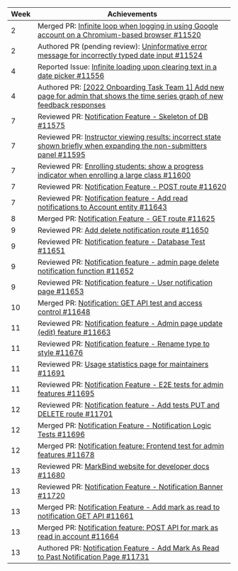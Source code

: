 | Week | Achievements |
| ---- | ------------ |
| 2 | Merged PR: [Infinite loop when logging in using Google account on a Chromium-based browser #11520](https://github.com/TEAMMATES/teammates/pull/11530) |
| 2 | Authored PR (pending review): [Uninformative error message for incorrectly typed date input #11524](https://github.com/TEAMMATES/teammates/pull/11524) |
| 4 | Reported Issue: [Infinite loading upon clearing text in a date picker #11556](https://github.com/TEAMMATES/teammates/issues/11556)|
| 4 | Authored PR: [[2022 Onboarding Task Team 1] Add new page for admin that shows the time series graph of new feedback responses](https://github.com/ziqing26/teammates/pull/3) |
| 7 | Reviewed PR: [Notification Feature - Skeleton of DB #11575](https://github.com/TEAMMATES/teammates/pull/11575) |
| 7 | Reviewed PR: [Instructor viewing results: incorrect state shown briefly when expanding the non-submitters panel #11595](https://github.com/TEAMMATES/teammates/pull/11595) |
| 7 | Reviewed PR: [Enrolling students: show a progress indicator when enrolling a large class #11600](https://github.com/TEAMMATES/teammates/pull/11600) |
| 7 | Reviewed PR: [Notification Feature - POST route #11620](https://github.com/TEAMMATES/teammates/pull/11620) |
| 7 | Reviewed PR: [Notification feature - Add read notifications to Account entity #11643](https://github.com/TEAMMATES/teammates/pull/11643) |
| 8 | Merged PR: [Notification Feature - GET route #11625](https://github.com/TEAMMATES/teammates/pull/11625) |
| 9 | Reviewed PR: [Add delete notification route #11650](https://github.com/TEAMMATES/teammates/pull/11650) |
| 9 | Reviewed PR: [Notification feature - Database Test #11651](https://github.com/TEAMMATES/teammates/pull/11651) |
| 9 | Reviewed PR: [Notification feature - admin page delete notification function #11652](https://github.com/TEAMMATES/teammates/pull/11652) |
| 9 | Reviewed PR: [Notification feature - User notification page #11653](https://github.com/TEAMMATES/teammates/pull/11653) |
| 10 | Merged PR: [Notification: GET API test and access control #11648](https://github.com/TEAMMATES/teammates/pull/11648) |
| 11 | Reviewed PR: [Notification feature - Admin page update (edit) feature #11663](https://github.com/TEAMMATES/teammates/pull/11663)
| 11 | Reviewed PR: [Notification feature - Rename type to style #11676](https://github.com/TEAMMATES/teammates/pull/11676) |
| 11 | Reviewed PR: [Usage statistics page for maintainers #11691](https://github.com/TEAMMATES/teammates/pull/11691) |
| 11 | Reviewed PR: [Notification Feature - E2E tests for admin features #11695](https://github.com/TEAMMATES/teammates/pull/11695) |
| 12 | Reviewed PR: [Notification feature - Add tests PUT and DELETE route #11701](https://github.com/TEAMMATES/teammates/pull/11701)
| 12 | Merged PR: [Notification Feature - Notification Logic Tests #11696](https://github.com/TEAMMATES/teammates/pull/11696) |
| 12 | Merged PR: [Notification feature: Frontend test for admin features #11678](https://github.com/TEAMMATES/teammates/pull/11678) |
| 13 | Reviewed PR: [MarkBind website for developer docs #11680](https://github.com/TEAMMATES/teammates/pull/11680) |
| 13 | Reviewed PR: [Notification Feature - Notification Banner #11720](https://github.com/TEAMMATES/teammates/pull/11720) |
| 13 | Merged PR: [Notification Feature - Add mark as read to notification GET API #11661](https://github.com/TEAMMATES/teammates/pull/11661) |
| 13 | Merged PR: [Notification feature: POST API for mark as read in account #11664](https://github.com/TEAMMATES/teammates/pull/11664) |
| 13 | Authored PR: [Notification Feature - Add Mark As Read to Past Notification Page #11731](https://github.com/TEAMMATES/teammates/pull/11731)|
